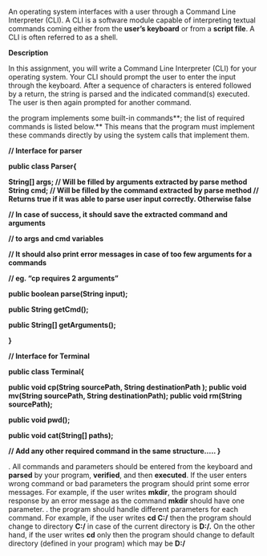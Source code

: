 An operating system interfaces with a user through a Command Line Interpreter (CLI). A CLI is a software module capable of interpreting textual commands coming either from the **user’s keyboard** or from a **script file**. A CLI is often referred to as a shell.  

**Description**  

In this assignment, you will write a Command Line Interpreter (CLI) for your operating system. Your CLI should prompt the user to enter the input through the keyboard. After a sequence  of  characters  is  entered  followed  by  a  return,  the  string  is  parsed  and  the indicated command(s) executed. The user is then again prompted for another command. 

the  program implements some built-in commands**; the list of required commands is listed below.** This means that the program must implement these commands directly by using the system calls that implement them.

**// Interface for parser** 

**public class Parser{**  

**String[] args; // Will be filled by arguments extracted by parse method  String cmd; // Will be filled by the command extracted by parse method  // Returns true if it was able to parse user input correctly. Otherwise false**  

**// In case of success, it should save the extracted command and arguments**  

**// to args and cmd variables**  

**// It should also print error messages in case of too few arguments for a commands**  

**// eg. “cp requires 2 arguments”**  

**public boolean parse(String input);**  

**public String getCmd();**  

**public String[] getArguments();** 

**}**  

**// Interface for Terminal** 

**public class Terminal{**  

**public void cp(String sourcePath, String destinationPath );  public void mv(String sourcePath, String destinationPath);  public void rm(String sourcePath);**  

**public void pwd();**  

**public void cat(String[] paths);**  

**// Add any other required command in the same structure…..  }** 
 
. All commands and parameters should be entered from the keyboard and **parsed** by your program, **verified**, and then **executed**. If the user enters wrong command or bad parameters the program should print some error messages. For example, if the user writes **mkdir**, the program should response by an error message as the command **mkdir** should have one parameter. 
. the program should handle different parameters for each command. For example, if the user writes **cd C:/** then the program should change to directory **C:/** in case of the current directory is **D:/.** On the other hand, if the user writes **cd** only then the program should change to default directory (defined in your program) which may be **D:/** 

